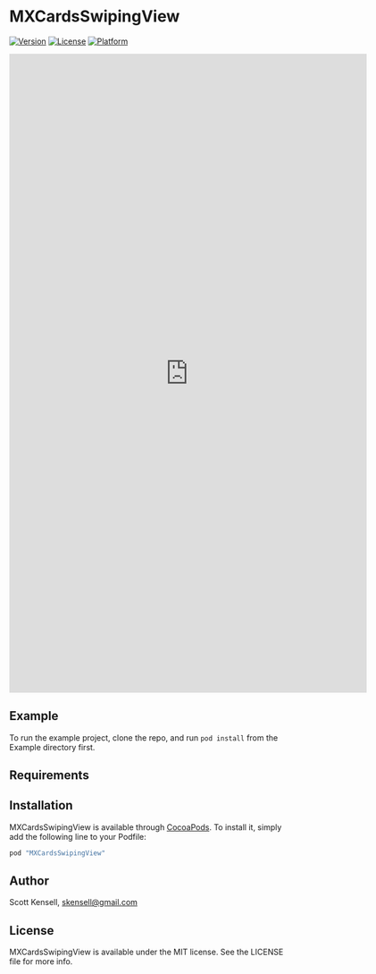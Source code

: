 # MXCardsSwipingView

<!--[![CI Status](http://img.shields.io/travis/Scott Kensell/MXCardsSwipingView.svg?style=flat)](https://travis-ci.org/Scott Kensell/MXCardsSwipingView)-->
[![Version](https://img.shields.io/cocoapods/v/MXCardsSwipingView.svg?style=flat)](http://cocoapods.org/pods/MXCardsSwipingView)
[![License](https://img.shields.io/cocoapods/l/MXCardsSwipingView.svg?style=flat)](http://cocoapods.org/pods/MXCardsSwipingView)
[![Platform](https://img.shields.io/cocoapods/p/MXCardsSwipingView.svg?style=flat)](http://cocoapods.org/pods/MXCardsSwipingView)

<iframe src='https://gfycat.com/ifr/SpottedTenderEyelashpitviper' frameborder='0' scrolling='no' width='640' height='1142.8571428571427' allowfullscreen></iframe>

## Example

To run the example project, clone the repo, and run `pod install` from the Example directory first.

## Requirements

## Installation

MXCardsSwipingView is available through [CocoaPods](http://cocoapods.org). To install
it, simply add the following line to your Podfile:

```ruby
pod "MXCardsSwipingView"
```

## Author

Scott Kensell, skensell@gmail.com

## License

MXCardsSwipingView is available under the MIT license. See the LICENSE file for more info.

